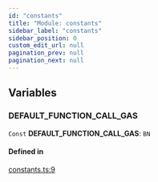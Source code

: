 ```yaml
---
id: "constants"
title: "Module: constants"
sidebar_label: "constants"
sidebar_position: 0
custom_edit_url: null
pagination_prev: null
pagination_next: null
---
```


## Variables

### DEFAULT\_FUNCTION\_CALL\_GAS

 `Const` **DEFAULT\_FUNCTION\_CALL\_GAS**: `BN`

#### Defined in

[constants.ts:9](https://github.com/maxhr/near-api-js/blob/a0c9a104/packages/near-api-js/src/constants.ts#L9)
